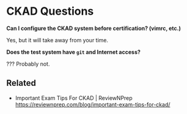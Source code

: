 # CKAD Questions

**Can I configure the CKAD system before certification? (vimrc, etc.)**

Yes, but it will take away from your time.

**Does the test system have `git` and Internet access?**

??? Probably not.

## Related

* Important Exam Tips For CKAD \| ReviewNPrep  
  https://reviewnprep.com/blog/important-exam-tips-for-ckad/
